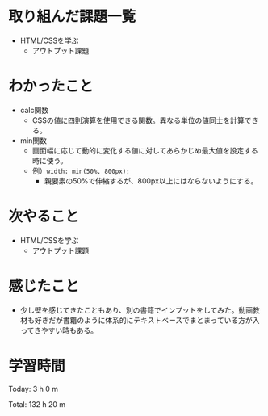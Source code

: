 # 取り組んだ課題一覧
- HTML/CSSを学ぶ
	- アウトプット課題

# わかったこと
- calc関数
	- CSSの値に四則演算を使用できる関数。異なる単位の値同士を計算できる。
- min関数
	- 画面幅に応じて動的に変化する値に対してあらかじめ最大値を設定する時に使う。
	- 例）`width: min(50%, 800px);`
		- 親要素の50%で伸縮するが、800px以上にはならないようにする。


# 次やること
- HTML/CSSを学ぶ
	- アウトプット課題

# 感じたこと
- 少し壁を感じてきたこともあり、別の書籍でインプットをしてみた。動画教材も好きだが書籍のように体系的にテキストベースでまとまっている方が入ってきやすい時もある。

# 学習時間
Today: 3 h 0 m

Total: 132 h 20 m

